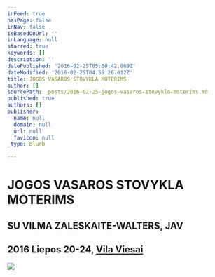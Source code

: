 ```yaml
---
inFeed: true
hasPage: false
inNav: false
isBasedOnUrl: ''
inLanguage: null
starred: true
keywords: []
description: ''
datePublished: '2016-02-25T05:00:42.869Z'
dateModified: '2016-02-25T04:59:26.012Z'
title: JOGOS VASAROS STOVYKLA MOTERIMS
author: []
sourcePath: _posts/2016-02-25-jogos-vasaros-stovykla-moterims.md
published: true
authors: []
publisher:
  name: null
  domain: null
  url: null
  favicon: null
_type: Blurb

---
```

# JOGOS VASAROS STOVYKLA MOTERIMS

## SU VILMA ZALESKAITE-WALTERS, JAV

## 2016 Liepos 20-24, [Vila Viesai][0]
![](https://the-grid-user-content.s3-us-west-2.amazonaws.com/8f3add30-611b-4841-a0dc-a5c4d3e2efb8.jpg)

[0]: http://www.vilaviesai.lt/